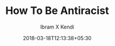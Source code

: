 ---
title: "How To Be Antiracist"
author: Ibram X Kendi
date: 2018-03-18T12:13:38+05:30
categories: [books]
link: http://www.google.co.uk
---